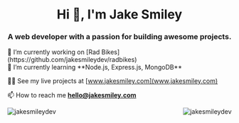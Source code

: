 <h1 align="center">Hi 👋, I'm Jake Smiley</h1>
<h3 align="center">A web developer with a passion for building awesome projects.</h3>
<div>
🔭 I’m currently working on [Rad Bikes](https://github.com/jakesmileydev/radbikes)
<br>
🌱 I’m currently learning **Node.js, Express.js, MongoDB**

👨‍💻 See my live projects at [www.jakesmiley.com](www.jakesmiley.com)

📫 How to reach me **hello@jakesmiley.com**
  </div>
<p>
  <img align="left" src="https://github-readme-streak-stats.herokuapp.com/?user=jakesmileydev&" alt="jakesmileydev" />
  <img align="right" src="https://github-readme-stats.vercel.app/api/top-langs?username=jakesmileydev&show_icons=true&locale=en&layout=compact" alt="jakesmileydev" />
</p>








<!---
jakesmileydev/jakesmileydev is a ✨ special ✨ repository because its `README.md` (this file) appears on your GitHub profile.
You can click the Preview link to take a look at your changes.
--->
